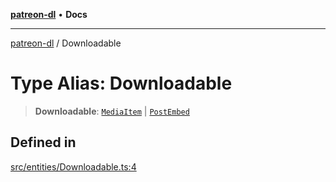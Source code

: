 [**patreon-dl**](../README.md) • **Docs**

***

[patreon-dl](../README.md) / Downloadable

# Type Alias: Downloadable

> **Downloadable**: [`MediaItem`](MediaItem.md) \| [`PostEmbed`](../interfaces/PostEmbed.md)

## Defined in

[src/entities/Downloadable.ts:4](https://github.com/patrickkfkan/patreon-dl/blob/7c1cd2021db5cdb3733758940f1bc6aab660b08d/src/entities/Downloadable.ts#L4)
